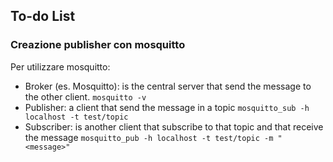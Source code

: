 ## To-do List

### Creazione publisher con mosquitto
Per utilizzare mosquitto:
- Broker (es. Mosquitto): is the central server that send the message to the other client. 
	`mosquitto -v`
- Publisher: a client that send the message in a topic
	`mosquitto_sub -h localhost -t test/topic`
- Subscriber: is another client that subscribe to that topic and that receive the message
	`mosquitto_pub -h localhost -t test/topic -m "<message>"`

